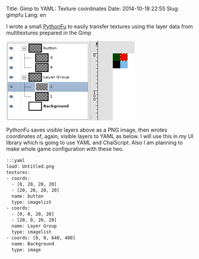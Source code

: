 Title: Gimp to YAML: Texture coordinates
Date: 2014-10-18 22:55
Slug: gimpfu
Lang: en

I wrote a small [PythonFu](https://gist.github.com/c6parmak/e73d82fc28f8f8a129a8) to easily transfer textures using the layer data from multitextures prepared in the Gimp

![Gimp ekran görüntüsü](static/gimp-layers.png)

PythonFu saves visible layers above as a PNG image, then wrotes coordinates of, again, visible layers to YAML as below. I will use this in my UI library which is going to use YAML and ChaiScript. Also I am planning to make whole game configuration with these two.

    :::yaml
    load: Untitled.png
    textures:
    - coords:
      - [0, 20, 20, 20]
      - [20, 20, 20, 20]
      name: button
      type: imagelist
    - coords:
      - [0, 0, 20, 20]
      - [20, 0, 20, 20]
      name: Layer Group
      type: imagelist
    - coords: [0, 0, 640, 400]
      name: Background
      type: image



